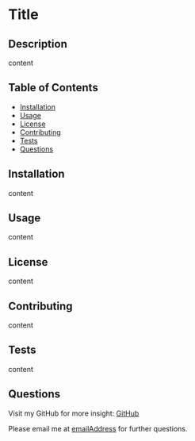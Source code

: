 
<!-- create mock up of what the markdown file will look like at the end of program to use later in generateMarkdown.js -->
# Title

## Description
content

## Table of Contents
- [Installation](#installation)
- [Usage](#usage)
- [License](#license)
- [Contributing](#contributing)
- [Tests](#tests)
- [Questions](#questions)

## Installation
content
## Usage
content
## License
content
## Contributing
content
## Tests
content
## Questions
Visit my GitHub for more insight:  [GitHub](https://github.com/)

Please email me at [emailAddress](email.address) for further questions.